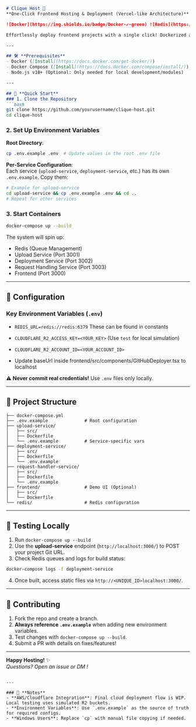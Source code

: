 ```markdown
# Clique Host 🚀  
**One-Click Frontend Hosting & Deployment (Vercel-like Architecture)**  

![Docker](https://img.shields.io/badge/Docker-✔️-green) ![Redis](https://img.shields.io/badge/Redis-✔️-red) ![AWS](https://img.shields.io/badge/AWS-☁️-orange) ![Cloudflare_R2](https://img.shields.io/badge/Cloudflare_R2-🪣-blue)  

Effortlessly deploy frontend projects with a single click! Dockerized and ready for local testing.  

---

## 🛠️ **Prerequisites**  
- Docker ([Install](https://docs.docker.com/get-docker/))  
- Docker Compose ([Install](https://docs.docker.com/compose/install/))  
- Node.js v18+ (Optional: Only needed for local development/modules)  

---

## 🚀 **Quick Start**  
### 1. Clone the Repository  
```bash  
git clone https://github.com/yourusername/clique-host.git  
cd clique-host  
```

### 2. Set Up Environment Variables  
**Root Directory**:  
```bash  
cp .env.example .env  # Update values in the root .env file  
```  

**Per-Service Configuration**:  
Each service (`upload-service`, `deployment-service`, etc.) has its own `.env.example`. Copy them:  
```bash  
# Example for upload-service  
cd upload-service && cp .env.example .env && cd ..  
# Repeat for other services  
```  

### 3. Start Containers  
```bash  
docker-compose up --build  
```  
The system will spin up:  
- Redis (Queue Management)  
- Upload Service (Port 3001)  
- Deployment Service (Port 3002)  
- Request Handling Service (Port 3003)  
- Frontend (Port 3000)  

---

## 🔧 **Configuration**  
### Key Environment Variables (`.env`)  
- `REDIS_URL=redis://redis:6379`
These can be found in constants
- `CLOUDFLARE_R2_ACCESS_KEY=<YOUR_KEY>` (Use `test` for local simulation)  
- `CLOUDFLARE_R2_ACCOUNT_ID=<YOUR_ACCOUNT_ID>`

- Update baseUrl inside frontend/src/components/GitHubDeployer.tsx to localhost

⚠️ **Never commit real credentials!** Use `.env` files only locally.  

---

## 📂 **Project Structure**  
```  
├── docker-compose.yml  
├── .env.example              # Root configuration  
├── upload-service/  
│   ├── src/  
│   ├── Dockerfile  
│   └── .env.example          # Service-specific vars  
├── deployment-service/  
│   ├── src/  
│   ├── Dockerfile  
│   └── .env.example
├── request-handler-service/  
│   ├── src/  
│   ├── Dockerfile  
│   └── .env.example  
├── frontend/                 # Demo UI (Optional)  
│   ├── src/  
│   └── Dockerfile  
└── redis/                    # Redis configuration  
```  

---

## 🧪 **Testing Locally**  
1. Run `docker-compose up --build`  
2. Use the **upload-service** endpoint (`http://localhost:3000/`) to POST your project Git URL.  
3. Check Redis queues and logs for build status:  
```bash  
docker-compose logs -f deployment-service  
```  
4. Once built, access static files via `http://<UNIQUE_ID>localhost:3000/`.  

---

## 🤝 **Contributing**  
1. Fork the repo and create a branch.  
2. **Always reference `.env.example`** when adding new environment variables.  
3. Test changes with `docker-compose up --build`.  
4. Submit a PR with details on fixes/features!  

---



**Happy Hosting!** ✨  
*Questions? Open an issue or DM !*  
``` 

---

### 📌 **Notes**  
- **AWS/Cloudflare Integration**: Final cloud deployment flow is WIP. Local testing uses simulated R2 buckets.  
- **Environment Variables**: Use `.env.example` as the source of truth for required configs.  
- **Windows Users**: Replace `cp` with manual file copying if needed.
